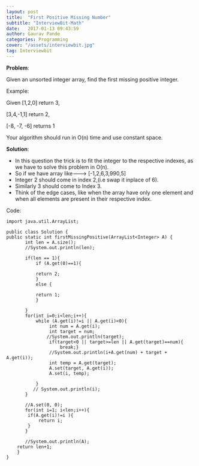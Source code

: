 ```yaml
---
layout: post
title:  "First Positive Missing Number"
subtitle: "InterviewBit-Math"
date:   2017-01-13 09:43:59
author: Gaurav Pande
categories: Programming
cover: "/assets/interviewbit.jpg"
tag: Interviewbit
---
```


**Problem**:

Given an unsorted integer array, find the first missing positive integer.

Example:

Given [1,2,0] return 3,

[3,4,-1,1] return 2,

[-8, -7, -6] returns 1

Your algorithm should run in O(n) time and use constant space.

**Solution**:

* In this question the trick is to fit the integer to the respective indexes, as we have to solve this problem in O(n).
* So if we have array like---> [-1,2,6,3,990,5]
* Integer 2 should come in index 2,(i.e swap it inplace of 6).
* Similarly 3 should come to Index 3.
* Think of the edge cases, like when the array have only one element and when all elements are present in their respective 
index.




Code:

```
import java.util.ArrayList;

public class Solution {
public static int firstMissingPositive(ArrayList<Integer> A) {
       int len = A.size();
       //System.out.println(len);
       
       if(len == 1){
           if (A.get(0)==1){
               
           return 2;
           }
           else {
               
           return 1;
           }
           
       }
       for(int i=0;i<len;i++){
    	   while (A.get(i)!=i || A.get(i)<0){
    		   	int num = A.get(i);
    		   	int target = num;
    		   //System.out.println(target);
    		   	if(target<0 || target>=len || A.get(target)==num){
    		   		break;}
    		   	//System.out.println(i+A.get(num) + target + A.get(i));
    		   	int temp = A.get(target);
    		   	A.set(target, A.get(i));
    		   	A.set(i, temp);
    		   	
    	   }
    	  // System.out.println(i);
       }
       
       //A.set(0, 0);
       for(int i=1; i<len;i++){
    	if(A.get(i)!=i ){
    		return i;
    	}
       }
       
       //System.out.println(A);
	return len+1;
	}
}

```
